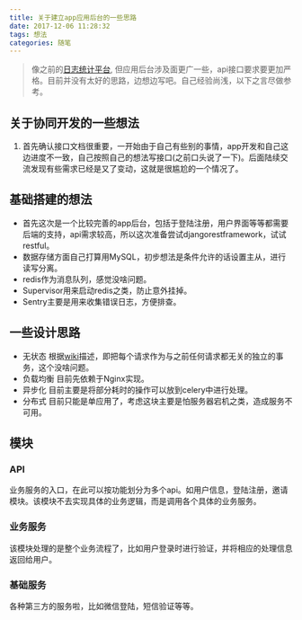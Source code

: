 ```yaml
---
title: 关于建立app应用后台的一些思路
date: 2017-12-06 11:28:32
tags: 想法
categories: 随笔
---
```


> 像之前的[日志统计平台](http://pipeapple.xyz/2017/09/14/%E6%9C%80%E8%BF%91%E6%90%AD%E5%BB%BA%E7%BB%9F%E8%AE%A1%E5%B9%B3%E5%8F%B0%E7%9A%84%E4%B8%80%E7%82%B9%E5%B0%8F%E6%80%9D%E8%B7%AF%E5%92%8C%E5%AE%9E%E9%99%85%E6%93%8D%E4%BD%9C/#more), 但应用后台涉及面更广一些，api接口要求要更加严格。目前并没有太好的思路，边想边写吧。自己经验尚浅，以下之言尽做参考。  

<!--more-->


## 关于协同开发的一些想法  
1. 首先确认接口文档很重要，一开始由于自己有些别的事情，app开发和自己这边进度不一致，自己按照自己的想法写接口(之前口头说了一下)。后面陆续交流发现有些需求已经是又了变动，这就是很尴尬的一个情况了。


## 基础搭建的想法 
- 首先这次是一个比较完善的app后台，包括于登陆注册，用户界面等等都需要后端的支持，api需求较高，所以这次准备尝试djangorestframework，试试restful。
- 数据存储方面自己打算用MySQL，初步想法是条件允许的话设置主从，进行读写分离。
- redis作为消息队列，感觉没啥问题。
- Supervisor用来启动redis之类，防止意外挂掉。
- Sentry主要是用来收集错误日志，方便排查。

## 一些设计思路
- 无状态 
    根据[wiki](https://zh.wikipedia.org/wiki/%E6%97%A0%E7%8A%B6%E6%80%81%E5%8D%8F%E8%AE%AE)描述，即把每个请求作为与之前任何请求都无关的独立的事务，这个没啥问题。  
- 负载均衡
    目前先依赖于Nginx实现。 
- 异步化 
    目前主要是将部分耗时的操作可以放到celery中进行处理。
- 分布式
    目前只能是单应用了，考虑这块主要是怕服务器宕机之类，造成服务不可用。

## 模块
### API
业务服务的入口，在此可以按功能划分为多个api。如用户信息，登陆注册，邀请模块。该模块不去实现具体的业务逻辑，而是调用各个具体的业务服务。  

### 业务服务
该模块处理的是整个业务流程了，比如用户登录时进行验证，并将相应的处理信息返回给用户。

### 基础服务
各种第三方的服务啦，比如微信登陆，短信验证等等。


